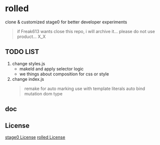 
# rolled
clone & customized stage0 for better developer experiments
> if Freak613 wants close this repo, i will archive it...
> please do not use product... X_X
## TODO LIST
1. change styles.js 
    - makeId and apply selector logic
    - we things about composition for css or style
2. change index.js
    > remake for auto marking use with template literals
    > auto bind mutation dom type
## doc

## License
[stage0 License](https://github.com/Freak613/stage0/blob/master/LICENSE)
[rolled License](https://github.com/CreeJee/rolled/blob/master/LICENSE)